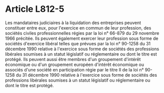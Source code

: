 # Article L812-5

Les mandataires judiciaires à la liquidation des entreprises peuvent constituer entre eux, pour l'exercice en commun de leur profession, des sociétés civiles professionnelles régies par la loi n° 66-879 du 29 novembre 1966 précitée. Ils peuvent également exercer leur profession sous forme de sociétés d'exercice libéral telles que prévues par la loi n° 90-1258 du 31 décembre 1990 relative à l'exercice sous forme de sociétés des professions libérales soumises à un statut législatif ou réglementaire ou dont le titre est protégé. Ils peuvent aussi être membres d'un groupement d'intérêt économique ou d'un groupement européen d'intérêt économique ou associés d'une société en participation régie par le titre II de la loi n° 90-1258 du 31 décembre 1990 relative à l'exercice sous forme de sociétés des professions libérales soumises à un statut législatif ou réglementaire ou dont le titre est protégé.
